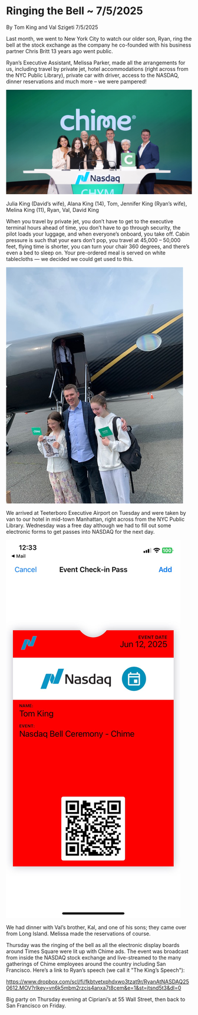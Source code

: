 # Ringing the Bell ~ 7/5/2025

By Tom King and Val Szigeti 7/5/2025

Last month, we went to New York City to watch our older son, Ryan, ring the bell at the stock exchange as the company he co-founded with his business partner Chris Britt 13 years ago went public.

Ryan’s Executive Assistant, Melissa Parker, made all the arrangements for us, including travel by private jet, hotel accommodations (right across from the NYC Public Library), private car with driver, access to the NASDAQ, dinner reservations and much more – we were pampered!

![](ChimeAtNASDAQ.JPG)

Julia King (David’s wife), Alana King (14), Tom, Jennifer King (Ryan’s wife), Melina King (11), Ryan, Val, David King

When you travel by private jet, you don’t have to get to the executive terminal hours ahead of time, you don’t have to go through security, the pilot loads your luggage, and when everyone’s onboard, you take off. Cabin pressure is such that your ears don’t pop, you travel at 45,000 – 50,000 feet, flying time is shorter, you can turn your chair 360 degrees, and there’s even a bed to sleep on. Your pre-ordered meal is served on white tablecloths — we decided we could get used to this.

![](PrivateJet.jpg)

We arrived at Teeterboro Executive Airport on Tuesday and were taken by van to our hotel in mid-town Manhattan, right across from the NYC Public Library. Wednesday was a free day although we had to fill out some electronic forms to get passes into NASDAQ for the next day.

![](NASDAQ_Pass.jpg)

We had dinner with Val’s brother, Kal, and one of his sons; they came over from Long Island. Melissa made the reservations of course.

Thursday was the ringing of the bell as all the electronic display boards around Times Square were lit up with Chime ads. The event was broadcast from inside the NASDAQ stock exchange and live-streamed to the many gatherings of Chime employees around the country including San Francisco. Here’s a link to Ryan’s speech (we call it "The King’s Speech"):

<https://www.dropbox.com/scl/fi/fkbtvetxphdxwo3tzat9r/RyanAtNASDAQ250612.MOV?rlkey=vn6k5mbm2rzcis4anxa7t8cem&e=1&st=itsnd5t3&dl=0>

Big party on Thursday evening at Cipriani’s at 55 Wall Street, then back to San Francisco on Friday.
